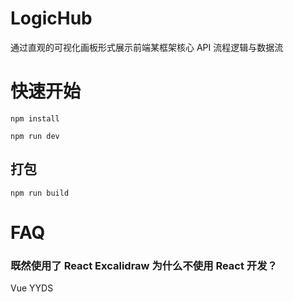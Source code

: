 # LogicHub

通过直观的可视化画板形式展示前端某框架核心 API 流程逻辑与数据流

# 快速开始

```shell
npm install
```

```shell
npm run dev
```

## 打包

```shell
npm run build
```

# FAQ

### 既然使用了 React Excalidraw 为什么不使用 React 开发？

Vue YYDS